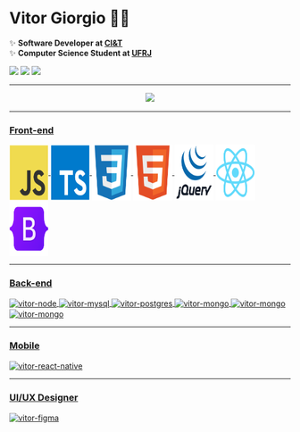 # Vitor Giorgio 👨‍💻
<div>   
 
✨ **Software Developer at <a href="https://ciandt.com/br/pt-br" alt="ufrj">CI&T</a>** <br>
✨ **Computer Science Student at <a href="https://ufrj.br/" alt="ufrj">UFRJ</a>** <br>

<a href="mailto:vitorlcardoso17@gmail.com"><img src="https://img.shields.io/badge/Gmail-D14836?style=for-the-badge&logo=gmail&logoColor=white"></a> 
<a href="https://www.linkedin.com/in/vitor-lucio-giorgio"><img src="https://img.shields.io/badge/-LinkedIn-%230077B5?style=for-the-badge&logo=linkedin&logoColor=white"></a>
<a href="https://github.com/v-giorgio"><img src="https://img.shields.io/badge/GitHub-100000?style=for-the-badge&logo=github&logoColor=white"></a>
  
<hr/>

<div align="center">
 <a href="https://github.com/v-giorgio">
 <img height="180em" src="https://github-readme-stats.vercel.app/api/top-langs/?username=v-giorgio&layout=compact&langs_count=7&theme=dark"/>
</div>
<hr/>
  
### Front-end
<img align="center" alt="vitor-js" height="100" width="70" src="https://github.com/devicons/devicon/blob/master/icons/javascript/javascript-original.svg"/>
<img align="center" alt="vitor-ts" height="100" width="70" src="https://github.com/devicons/devicon/blob/master/icons/typescript/typescript-original.svg"/>
<img align="center" alt="vitor-css" height="100" width="70" src="https://github.com/devicons/devicon/blob/master/icons/css3/css3-original.svg"/>
<img align="center" alt="vitor-html" height="100" width="70" src="https://github.com/devicons/devicon/blob/master/icons/html5/html5-original.svg"/>
<img align="center" alt="vitor-jquery" height="100" width="70" src="https://github.com/devicons/devicon/blob/master/icons/jquery/jquery-original-wordmark.svg"/>
<img align="center" alt="vitor-react" height="100" width="70" src="https://github.com/devicons/devicon/blob/master/icons/react/react-original.svg"/>
<img align="center" alt="vitor-bootstrap" height="100" width="70" src="https://github.com/devicons/devicon/blob/master/icons/bootstrap/bootstrap-original.svg"/>  

  <hr/>
  
### Back-end
<img align="center" alt="vitor-node" height="100" width="70" src="https://raw.githubusercontent.com/yurijserrano/Github-Profile-Readme-Logos/f994c418a134b58c4aec11152f6a4a33fa89da26/frameworks/nodejs.svg"/>
<img align="center" alt="vitor-mysql" height="100" width="70" src="https://raw.githubusercontent.com/yurijserrano/Github-Profile-Readme-Logos/f994c418a134b58c4aec11152f6a4a33fa89da26/databases/mysql.svg"/>
<img align="center" alt="vitor-postgres" height="100" width="70" src="https://raw.githubusercontent.com/yurijserrano/Github-Profile-Readme-Logos/f994c418a134b58c4aec11152f6a4a33fa89da26/databases/postgresql.svg"/>
<img align="center" alt="vitor-mongo" height="100" width="70" src="https://raw.githubusercontent.com/yurijserrano/Github-Profile-Readme-Logos/f994c418a134b58c4aec11152f6a4a33fa89da26/databases/mongodb.svg"/>
<img align="center" alt="vitor-mongo" height="100" width="70" src="https://raw.githubusercontent.com/yurijserrano/Github-Profile-Readme-Logos/f994c418a134b58c4aec11152f6a4a33fa89da26/programming%20languages/java.svg"/>
<img align="center" alt="vitor-mongo" height="100" width="70" src="https://raw.githubusercontent.com/yurijserrano/Github-Profile-Readme-Logos/f994c418a134b58c4aec11152f6a4a33fa89da26/frameworks/spring.svg"/>
 
  <hr/>

### Mobile

<img align="center" alt="vitor-react-native" height="100" width="70" src="https://raw.githubusercontent.com/yurijserrano/Github-Profile-Readme-Logos/f994c418a134b58c4aec11152f6a4a33fa89da26/frameworks/react.svg"/>

  <hr/>
  
### UI/UX Designer
  
<img align="center" alt="vitor-figma" height="70" width="70" src="https://cdn.worldvectorlogo.com/logos/figma-1.svg"/>
